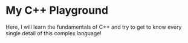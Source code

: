 # My C++ Playground
Here, I will learn the fundamentals of C++ and try to get to know every single detail of this complex language!
